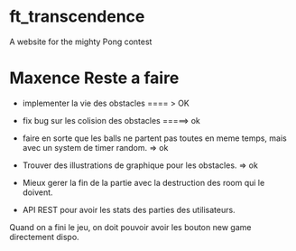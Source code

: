 # ft_transcendence
A website for the mighty Pong contest

# Maxence Reste a faire
- implementer la vie des obstacles ==== > OK 
- fix bug sur les colision des obstacles =====> ok 
- faire en sorte que les balls ne partent pas toutes en meme temps, mais avec un system de timer random. => ok
- Trouver des illustrations de graphique pour les obstacles.  => ok


- Mieux gerer la fin de la partie avec la destruction des room qui le doivent. 
- API REST pour avoir les stats des parties des utilisateurs. 


Quand on a fini le jeu, on doit pouvoir avoir les bouton new game directement dispo. 
